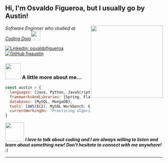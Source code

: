 <h2> Hi, I'm Osvaldo Figueroa, but I usually go by Austin!</h2>
<img align='right' src="https://media.giphy.com/media/xBTSwCTFkgfcdTjHMz/giphy.gif" width="230">
<p><em>Software Enginner who studied at <a href="https://www.codingdojo.com/">Coding Dojo</a><img src="https://media.giphy.com/media/VrZK2nNw245LqUTpkR/giphy.gif" width="30"> 
</em></p>


[![Linkedin: osvaldofigueroa](https://img.shields.io/badge/-osvaldofigueroa-blue?style=flat-square&logo=Linkedin&logoColor=white&link=https://www.linkedin.com/in/osvaldo-figueroa-84a470230/)](https://www.linkedin.com/in/osvaldo-figueroa-84a470230/)
[![GitHub figaustin](https://img.shields.io/github/followers/figaustin?label=follow&style=social)](https://github.com/figaustin)


### <img src="https://media.giphy.com/media/XHkacp0GZTrkx3ZV4K/giphy.gif" width="50"> A little more about me...  

```javascript
const austin = {
  languages: [Java, Python, JavaScript, SQL, NoSQL],
  frameworksAndLibraries: [Spring, Flask, Jinja2, React, Express.js, Node.js, Mongoose],
  databases: [MySQL, MongoDB],
  tools: [AWS(EC2), MySQL Workbench, Git, Github]
  currentWorkingOn: "Practicing algorithms and data structures"
}
```

<img src="https://media.giphy.com/media/LnQjpWaON8nhr21vNW/giphy.gif" width="60"> <em><b>I love to talk about coding and I am always willing to listen and learn about something new! Don't hesitate to connect with me anywhere!</b> :)</em>

---
